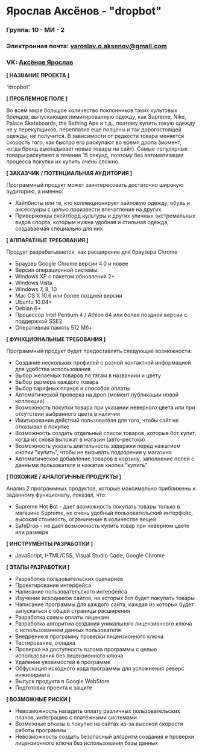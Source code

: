 # Ярослав Аксёнов - "dropbot"

### Группа: 10 - МИ - 2
### Электронная почта: yaroslav.o.aksenov@gmail.com
### VK: [Аксёнов Ярослав](https://vk.com/yaraksen)


**[ НАЗВАНИЕ ПРОЕКТА ]**

“dropbot”

**[ ПРОБЛЕМНОЕ ПОЛЕ ]**

Во всем мире большое количество поклонников таких культовых брендов, выпускающих лимитированную одежду, как Supreme, Nike, Palace Skateboards, the Bathing Ape и т.д., поэтому купить такую одежду не у перекупщиков, переплатив еще полцены и так дорогостоящей одежды, не получится. В зависимости от редкости товара меняется скорость того, как быстро его раскупают во время дропа (момент, когда бренд выкладывает новые товары на сайт). Самые популярные товары раскупают в течение 15 секунд, поэтому без автоматизации процесса покупки их купить очень сложно.

**[ ЗАКАЗЧИК / ПОТЕНЦИАЛЬНАЯ АУДИТОРИЯ ]**

Программный продукт может заинтересовать достаточно широкую аудиторию, а именно:
* Хайпбисты или те, кто коллекционирует хайповую одежду, обувь и аксессуары с целью произвести впечатление на других.
* Приверженцы скейтборд культуры и других уличных экстремальных видов спорта, которым нужна удобная и стильная одежда, создаваемая специально для них

**[ АППАРАТНЫЕ ТРЕБОВАНИЯ ]**

Продукт разрабатывается, как расширение для браузера Chrome

* Браузер Google Chrome версии 4.0 и новее
* Версия операционной системы:
 * Windows XP с пакетом обновления 2+
 * Windows Vista
 * Windows 7, 8, 10
 * Mac OS X 10.6 или более поздней версии
 * Ubuntu 10.04+
 * Debian 6+
* Процессор Intel Pentium 4 / Athlon 64 или более поздней версии с поддержкой SSE2
* Оперативная память 512 Mб+

**[ ФУНКЦИОНАЛЬНЫЕ ТРЕБОВАНИЯ ]**

Программный продукт будет предоставлять следующие возможности:

* Создание нескольких профилей с разной контактной информацией для удобства использования
* Выбор желаемых товаров по тэгам в названиии и цвету
* Выбор размера каждого товара
* Выбор тарифных планов и способов оплаты
* Автоматической проверка на дроп (момент публикации новой коллекции)
* Возможность покупки товара при указании неверного цвета или при отсутствии выбранного цвета в наличии
* Имитирование действий пользователя для того, чтобы сайт не отказывал в покупке
* Возможность создать отдельный список товаров, которые бот купит, когда их снова выложат в магазин (авто-рестоки)
* Возможность указать длительность задержки перед нажатием кнопки "купить", чтобы не вызывать подозрения у магазина
* Автоматическое добавление товаров в корзину, заполнение полей с данными пользователя и нажатие кнопки "купить"

**[ ПОХОЖИЕ / АНАЛОГИЧНЫЕ ПРОДУКТЫ ]**

Анализ 2 программных продуктов, которые максимально приближены к заданному функционалу, показал, что:

* Supreme Hot Bot - дает возможность покупать товары только в магазине Supreme, не очень удобный пользовательский интерфейс, высокая стоимость, ограничение в количестве вещей
* SafeDrop - не дает возможность купить товар при неверном цвете или размере

**[ ИНСТРУМЕНТЫ РАЗРАБОТКИ ]**

*   JavaScript, HTML/CSS, Visual Studio Code, Google Chrome

**[ ЭТАПЫ РАЗРАБОТКИ ]**

*   Разработка пользовательских сценариев
*   Проектирование интерфейса
* Написание пользовательского интерфейса
*   Изучение исходников сайтов, на которых бот будет покупать товары
*   Написание программы для каждого сайта, каждая из которых будет запускаться с общей страницы расширения
* Разработка схемы оплаты лицензии
*   Разработка алгоритма создания уникального лицензионного ключа с использованием данных пользователя
* Внедрение в программу проверки лицензионного ключа
*   Тестирование, отладка
* Проверка на доступность взлома программы с целью использования без лицензионного ключа
* Удаление уязвимостей в программе
* Обфускация исходного кода программы для усложнения реверс инжиниринга
* Выпуск продукта в Google WebStore
*   Подготовка проекта к защите

**[ ВОЗМОЖНЫЕ РИСКИ ]**

*   Невозможность наладить оплату различных пользовательских планов, интеграцию с платёжными системами
*   Возможные отказы в покупке на сайтах из-за высокой скорости работы программы
*   Невозможность создать безопасный алгоритм создания и проверки лицензионного ключа без использования базы данных

